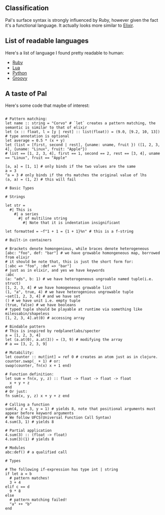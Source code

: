 ## Classification
Pal's surface syntax is strongly influenced by Ruby, however given the fact it's a functional language. It actually looks more similar to [Elixir](https://elixir-lang.org/). 


## List of readable languages

Here's a list of language I found pretty readable to human:
- [Ruby](https://www.ruby-lang.org/)
- [Lua](https://www.lua.org/)
- [Python](https://www.python.org/)
- [Groovy](https://groovy-lang.org/)

## A taste of Pal

Here's some code that maybe of interest: 

```

# Pattern matching:
let name :: string = "Corvo" # `let` creates a pattern matching, the semantic is similar to that of elixir
let (x :: float, l = [y | rest] :: list(float)) = (9.0, [9.2, 10, 13]) # type annotation is optional
let average = 0.5 * (x + y)
let (list = [first, second | rest], {uname: uname, fruit }) ([1, 2, 3, 4], {uname: "Linux", fruit: "Apple"}) 
# list == [1, 2, 3, 4], first == 1, second == 2, rest == [3, 4], uname == "Linux", fruit == "Apple"

[a, a] = [1, 1] # only binds if the two values are the same
a = 3
^a = 3 # only binds if the rhs matches the original value of lhs
(a, a) = (1, 2) # this will fail

# Basic Types

# Strings

let str = 
  #| This is 
    #| a series
      #| of multiline string
        #| Note that it is indentation insignificant

let formatted = ~f"1 + 1 = {1 + 1}%n" # this is a f-string

# Built-in containers

# Brackets denote homongenious, while braces denote heterogeneous
[abc: "foo", def: "bar"] # we have growable homongeneous map, borrowed from elixir
# it should be note that, this is just the short form for:
[:abc => "foo", :def => "bar"]
# just as in elixir, and yes we have keywords
:abc
(a: "ads", b: 1) # we have heterogeneous ungroable named tuple(i.e. struct)
[1, 2, 3, 4] # we have homogeneous growable list 
(1, "a", true, 4) # we have heterogenious ungrowable tuple
~set[1, 2, 3, 4] # and we have set
() # we have unit i.e. empty tuple
(true, false) # we have booleans
# typed tuple should be playable at runtime via something like milessabin/shapeless
[1, 2, 3, 4].at(0) # accessing array 

# Bindable pattern
# This is inspired by redplanetlabs/specter
a = [1, 2, 3, 4]
let (a.at(0), a.at(3)) = (3, 9) # modifying the array
# a == [3, 2, 3, 9]

# Mutability:
let counter :: mut[int] = ref 0 # creates an atom just as in clojure.
counter.swap(_ + 1) # or: 
swap(counter, fn(x) x + 1 end) 

# Function definition: 
let sum = fn(x, y, z) :: float -> float -> float -> float
  x + y + z
end
# Or just:
fn sum(x, y, z) x + y + z end

# Calling a function
sum(4, z = 3, y = 1) # yields 8, note that positional arguments must appear before keyword arguments
# We follow UFCS(Universal Function Call Syntax)
4.sum(3, 1) # yields 8

# Partial application
4.sum(3) :: (float -> float)
4.sum(3)(1) # yields 8

# Modules 
abc:def() # a qualified call

# Types

# The following if-expression has type int | string
if let a = b
  # pattern matches!
  3 + 4
elif c == d
  9 * 8
else
  # pattern matching failed!
  "a" ++ "b"
end

```

